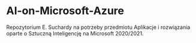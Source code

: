 # AI-on-Microsoft-Azure

Repozytorium E. Suchardy na potrzeby przedmiotu Aplikacje i rozwiązania oparte o Sztuczną Inteligencję na Microsoft 2020/2021.
